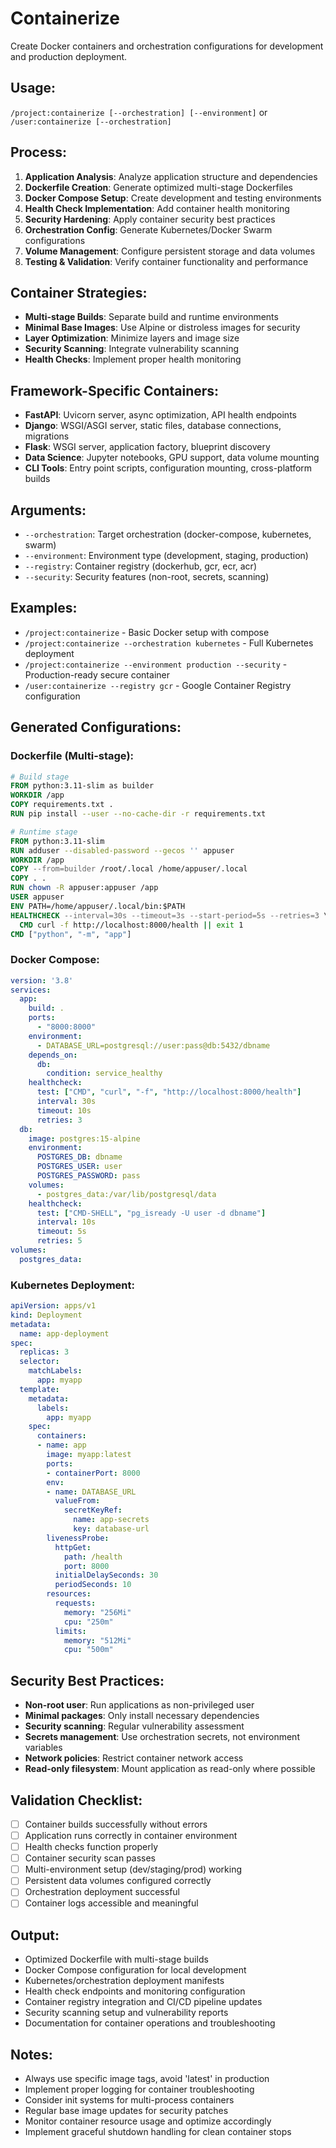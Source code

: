 # Containerize

Create Docker containers and orchestration configurations for development and production deployment.

## Usage:
`/project:containerize [--orchestration] [--environment]` or `/user:containerize [--orchestration]`

## Process:
1. **Application Analysis**: Analyze application structure and dependencies
2. **Dockerfile Creation**: Generate optimized multi-stage Dockerfiles
3. **Docker Compose Setup**: Create development and testing environments
4. **Health Check Implementation**: Add container health monitoring
5. **Security Hardening**: Apply container security best practices
6. **Orchestration Config**: Generate Kubernetes/Docker Swarm configurations
7. **Volume Management**: Configure persistent storage and data volumes
8. **Testing & Validation**: Verify container functionality and performance

## Container Strategies:
- **Multi-stage Builds**: Separate build and runtime environments
- **Minimal Base Images**: Use Alpine or distroless images for security
- **Layer Optimization**: Minimize layers and image size
- **Security Scanning**: Integrate vulnerability scanning
- **Health Checks**: Implement proper health monitoring

## Framework-Specific Containers:
- **FastAPI**: Uvicorn server, async optimization, API health endpoints
- **Django**: WSGI/ASGI server, static files, database connections, migrations
- **Flask**: WSGI server, application factory, blueprint discovery
- **Data Science**: Jupyter notebooks, GPU support, data volume mounting
- **CLI Tools**: Entry point scripts, configuration mounting, cross-platform builds

## Arguments:
- `--orchestration`: Target orchestration (docker-compose, kubernetes, swarm)
- `--environment`: Environment type (development, staging, production)
- `--registry`: Container registry (dockerhub, gcr, ecr, acr)
- `--security`: Security features (non-root, secrets, scanning)

## Examples:
- `/project:containerize` - Basic Docker setup with compose
- `/project:containerize --orchestration kubernetes` - Full Kubernetes deployment
- `/project:containerize --environment production --security` - Production-ready secure container
- `/user:containerize --registry gcr` - Google Container Registry configuration

## Generated Configurations:

### Dockerfile (Multi-stage):
```dockerfile
# Build stage
FROM python:3.11-slim as builder
WORKDIR /app
COPY requirements.txt .
RUN pip install --user --no-cache-dir -r requirements.txt

# Runtime stage
FROM python:3.11-slim
RUN adduser --disabled-password --gecos '' appuser
WORKDIR /app
COPY --from=builder /root/.local /home/appuser/.local
COPY . .
RUN chown -R appuser:appuser /app
USER appuser
ENV PATH=/home/appuser/.local/bin:$PATH
HEALTHCHECK --interval=30s --timeout=3s --start-period=5s --retries=3 \
  CMD curl -f http://localhost:8000/health || exit 1
CMD ["python", "-m", "app"]
```

### Docker Compose:
```yaml
version: '3.8'
services:
  app:
    build: .
    ports:
      - "8000:8000"
    environment:
      - DATABASE_URL=postgresql://user:pass@db:5432/dbname
    depends_on:
      db:
        condition: service_healthy
    healthcheck:
      test: ["CMD", "curl", "-f", "http://localhost:8000/health"]
      interval: 30s
      timeout: 10s
      retries: 3
  db:
    image: postgres:15-alpine
    environment:
      POSTGRES_DB: dbname
      POSTGRES_USER: user
      POSTGRES_PASSWORD: pass
    volumes:
      - postgres_data:/var/lib/postgresql/data
    healthcheck:
      test: ["CMD-SHELL", "pg_isready -U user -d dbname"]
      interval: 10s
      timeout: 5s
      retries: 5
volumes:
  postgres_data:
```

### Kubernetes Deployment:
```yaml
apiVersion: apps/v1
kind: Deployment
metadata:
  name: app-deployment
spec:
  replicas: 3
  selector:
    matchLabels:
      app: myapp
  template:
    metadata:
      labels:
        app: myapp
    spec:
      containers:
      - name: app
        image: myapp:latest
        ports:
        - containerPort: 8000
        env:
        - name: DATABASE_URL
          valueFrom:
            secretKeyRef:
              name: app-secrets
              key: database-url
        livenessProbe:
          httpGet:
            path: /health
            port: 8000
          initialDelaySeconds: 30
          periodSeconds: 10
        resources:
          requests:
            memory: "256Mi"
            cpu: "250m"
          limits:
            memory: "512Mi"
            cpu: "500m"
```

## Security Best Practices:
- **Non-root user**: Run applications as non-privileged user
- **Minimal packages**: Only install necessary dependencies
- **Security scanning**: Regular vulnerability assessment
- **Secrets management**: Use orchestration secrets, not environment variables
- **Network policies**: Restrict container network access
- **Read-only filesystem**: Mount application as read-only where possible

## Validation Checklist:
- [ ] Container builds successfully without errors
- [ ] Application runs correctly in container environment
- [ ] Health checks function properly
- [ ] Container security scan passes
- [ ] Multi-environment setup (dev/staging/prod) working
- [ ] Persistent data volumes configured correctly
- [ ] Orchestration deployment successful
- [ ] Container logs accessible and meaningful

## Output:
- Optimized Dockerfile with multi-stage builds
- Docker Compose configuration for local development
- Kubernetes/orchestration deployment manifests
- Health check endpoints and monitoring configuration
- Container registry integration and CI/CD pipeline updates
- Security scanning setup and vulnerability reports
- Documentation for container operations and troubleshooting

## Notes:
- Always use specific image tags, avoid 'latest' in production
- Implement proper logging for container troubleshooting
- Consider init systems for multi-process containers
- Regular base image updates for security patches
- Monitor container resource usage and optimize accordingly
- Implement graceful shutdown handling for clean container stops